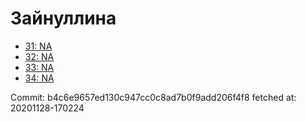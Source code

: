 # Зайнуллина
- [31: NA](31.md)
- [32: NA](32.md)
- [33: NA](33.md)
- [34: NA](34.md)

Commit: b4c6e9657ed130c947cc0c8ad7b0f9add206f4f8
 fetched at: 20201128-170224
